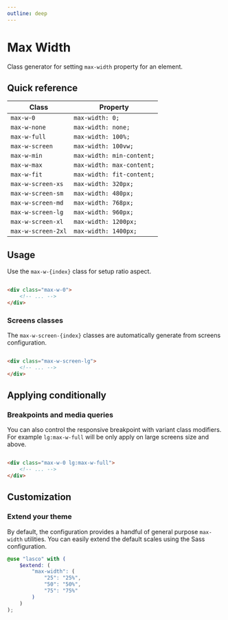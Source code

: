 ```yaml
---
outline: deep
---
```


# Max Width

Class generator for setting `max-width` property for an element.

## Quick reference

| Class              | Property                  |
|--------------------|---------------------------|
| `max-w-0`          | `max-width: 0;`           |
| `max-w-none`       | `max-width: none;`        |
| `max-w-full`       | `max-width: 100%;`        |
| `max-w-screen`     | `max-width: 100vw;`       |
| `max-w-min`        | `max-width: min-content;` |
| `max-w-max`        | `max-width: max-content;` |
| `max-w-fit`        | `max-width: fit-content;` |
| `max-w-screen-xs`  | `max-width: 320px;`       |
| `max-w-screen-sm`  | `max-width: 480px;`       |
| `max-w-screen-md`  | `max-width: 768px;`       |
| `max-w-screen-lg`  | `max-width: 960px;`       |
| `max-w-screen-xl`  | `max-width: 1200px;`      |
| `max-w-screen-2xl` | `max-width: 1400px;`      |

## Usage

Use the `max-w-{index}` class for setup ratio aspect.

```html

<div class="max-w-0">
    <!-- ... -->
</div>
```

### Screens classes

The `max-w-screen-{index}` classes are automatically generate from screens configuration.

```html

<div class="max-w-screen-lg">
    <!-- ... -->
</div>
```

## Applying conditionally

### Breakpoints and media queries

You can also control the responsive breakpoint with variant class modifiers. For example `lg:max-w-full` will be only
apply on large screens size and above.

```html

<div class="max-w-0 lg:max-w-full">
    <!-- ... -->
</div>
```

## Customization

### Extend your theme

By default, the configuration provides a handful of general purpose `max-width` utilities. You can easily extend the
default scales using the Sass configuration.

```scss
@use "lasco" with (
    $extend: (
        "max-width": (
            "25": "25%",
            "50": "50%",
            "75": "75%"
        )
    )
);
```
